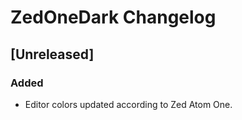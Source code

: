 <!-- Keep a Changelog guide -> https://keepachangelog.com -->

# ZedOneDark Changelog

## [Unreleased]
### Added
- Editor colors updated according to Zed Atom One.
